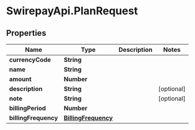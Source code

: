 # SwirepayApi.PlanRequest

## Properties

Name | Type | Description | Notes
------------ | ------------- | ------------- | -------------
**currencyCode** | **String** |  | 
**name** | **String** |  | 
**amount** | **Number** |  | 
**description** | **String** |  | [optional] 
**note** | **String** |  | [optional] 
**billingPeriod** | **Number** |  | 
**billingFrequency** | [**BillingFrequency**](BillingFrequency.md) |  | 


